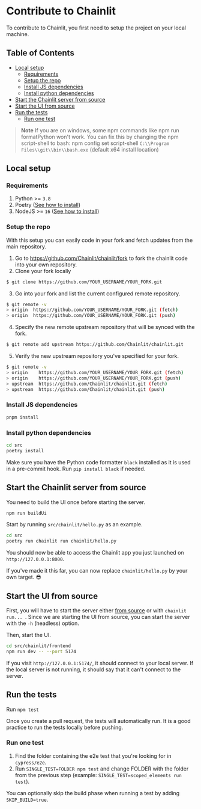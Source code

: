 # Contribute to Chainlit

To contribute to Chainlit, you first need to setup the project on your local machine.

## Table of Contents

<!--
Generated using https://ecotrust-canada.github.io/markdown-toc/.
I've copy/pasted the whole document there, without the previous two headings.
-->

- [Local setup](#local-setup)
  - [Requirements](#requirements)
  - [Setup the repo](#setup-the-repo)
  - [Install JS dependencies](#install-js-dependencies)
  - [Install python dependencies](#install-python-dependencies)
- [Start the Chainlit server from source](#start-the-chainlit-server-from-source)
- [Start the UI from source](#start-the-ui-from-source)
- [Run the tests](#run-the-tests)
  - [Run one test](#run-one-test)

> **Note**
> If you are on windows, some npm commands like npm run formatPython won't work. You can fix this by changing the npm script-shell to bash: npm config set script-shell `C:\\Program Files\\git\\bin\\bash.exe` (default x64 install location)

## Local setup

### Requirements

1. Python >= `3.8`
2. Poetry ([See how to install](https://python-poetry.org/docs/#installation))
3. NodeJS >= `16` ([See how to install](https://nodejs.org/en/download))

### Setup the repo

With this setup you can easily code in your fork and fetch updates from the main repository.

1. Go to https://github.com/Chainlit/chainlit/fork to fork the chainlit code into your own repository.
2. Clone your fork locally

```sh
$ git clone https://github.com/YOUR_USERNAME/YOUR_FORK.git
```

3. Go into your fork and list the current configured remote repository.

```sh
$ git remote -v
> origin  https://github.com/YOUR_USERNAME/YOUR_FORK.git (fetch)
> origin  https://github.com/YOUR_USERNAME/YOUR_FORK.git (push)
```

4. Specify the new remote upstream repository that will be synced with the fork.

```sh
$ git remote add upstream https://github.com/Chainlit/chainlit.git
```

5. Verify the new upstream repository you've specified for your fork.

```sh
$ git remote -v
> origin    https://github.com/YOUR_USERNAME/YOUR_FORK.git (fetch)
> origin    https://github.com/YOUR_USERNAME/YOUR_FORK.git (push)
> upstream  https://github.com/Chainlit/chainlit.git (fetch)
> upstream  https://github.com/Chainlit/chainlit.git (push)
```

### Install JS dependencies

```sh
pnpm install
```

### Install python dependencies

```sh
cd src
poetry install
```

Make sure you have the Python code formatter `black` installed as it is used in a pre-commit hook. Run `pip install black` if needed.

## Start the Chainlit server from source

You need to build the UI once before starting the server.

```sh
npm run buildUi
```

Start by running `src/chainlit/hello.py` as an example.

```sh
cd src
poetry run chainlit run chainlit/hello.py
```

You should now be able to access the Chainlit app you just launched on `http://127.0.0.1:8000`.

If you've made it this far, you can now replace `chainlit/hello.py` by your own target. 😎

## Start the UI from source

First, you will have to start the server either [from source](#start-the-chainlit-server-from-source) or with `chainlit run... `. Since we are starting the UI from source, you can start the server with the `-h` (headless) option.

Then, start the UI.

```sh
cd src/chainlit/frontend
npm run dev -- --port 5174
```

If you visit `http://127.0.0.1:5174/`, it should connect to your local server. If the local server is not running, it should say that it can't connect to the server.

## Run the tests

Run `npm test`

Once you create a pull request, the tests will automatically run. It is a good practice to run the tests locally before pushing.

### Run one test

1. Find the folder containing the e2e test that you're looking for in `cypress/e2e`.
2. Run `SINGLE_TEST=FOLDER npm test` and change FOLDER with the folder from the previous step (example: `SINGLE_TEST=scoped_elements run test`).

You can optionally skip the build phase when running a test by adding `SKIP_BUILD=true`.
